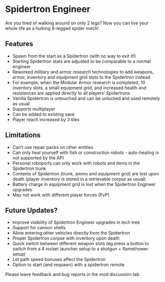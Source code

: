 Spidertron Engineer
==================

Are you tired of walking around on only 2 legs? Now you can live your whole life as a hulking 8-legged spider mech!

Features
-----------

- Spawn from the start as a Spidertron (with no way to exit it!)
- Starting Spidertron stats are adjusted to be comparable to a normal engineer
- Reworked military and armor research technologies to add weapons, armor, inventory and equipment grid slots to the Spidertron instead
- For example, when the Modular Armor research is completed, 10 inventory slots, a small equipment grid, and increased health and resistances are applied directly to all players’ Spidertrons
- Vanilla Spidertron is untouched and can be unlocked and used remotely as usual
- Supports multiplayer
- Can be added to existing save
- Player reach increased by 3 tiles 

Limitations
-----------

- Can’t use repair packs on other entities
- Can only heal yourself with fish or construction robots - auto-healing is not supported by the API
- Personal roboports can only work with robots and items in the Spidertron trunk
- Contents of Spidertron (trunk, ammo and equipment grid) are lost upon death (player inventory is stored in a retrievable corpse as usual)
- Battery charge in equipment grid is lost when the Spidertron Engineer upgrades
- May not work with different player forces (PvP)

Future Updates?
-----------

- Improve visibility of Spidertron Engineer upgrades in tech tree
- Support for cannon shells
- Allow entering other vehicles directly from the Spidertron
- Proper Spidertron corpse with inventory upon death
- Quick switch between different weapon slots (eg press a button to switch from a 4 rocket launcher setup to a shotgun + flamethower setup)
- Let path speed bonuses affect the Spidertron 
- Option to start (and respawn) with a spidertron remote

Please leave feedback and bug reports in the mod discussion tab.